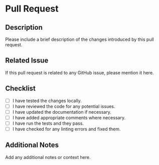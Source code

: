 # Pull Request

## Description
Please include a brief description of the changes introduced by this pull request.

## Related Issue
If this pull request is related to any GitHub issue, please mention it here.

## Checklist
- [ ] I have tested the changes locally.
- [ ] I have reviewed the code for any potential issues.
- [ ] I have updated the documentation if necessary.
- [ ] I have added appropriate comments where necessary.
- [ ] I have run the tests and they pass.
- [ ] I have checked for any linting errors and fixed them.

## Additional Notes
Add any additional notes or context here.
